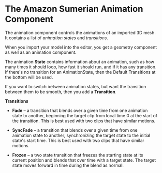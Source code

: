 # The Amazon Sumerian Animation Component<a name="entities-animation"></a>

The animation component controls the animations of an imported 3D mesh\. It contains a list of *animation states* and *transitions*\.

When you import your model into the editor, you get a geometry component as well as an animation component\.

The animation **State** contains information about an animation, such as how many times it should loop, how fast it should run, and if it has any transition\. If there's no transition for an AnimationState, then the Default Transitions at the bottom will be used\.

If you want to switch between animation states, but want the transition between them to be smooth, then you add a **Transition**\.

**Transitions**

+ **Fade** – a transition that blends over a given time from one animation state to another, beginning the target clip from local time 0 at the start of the transition\. This is best used with two clips that have similar motions\.

+ **SyncFade** – a transition that blends over a given time from one animation state to another, synchronizing the target state to the initial state's start time\. This is best used with two clips that have similar motions\.

+ **Frozen** – a two state transition that freezes the starting state at its current position and blends that over time with a target state\. The target state moves forward in time during the blend as normal\.